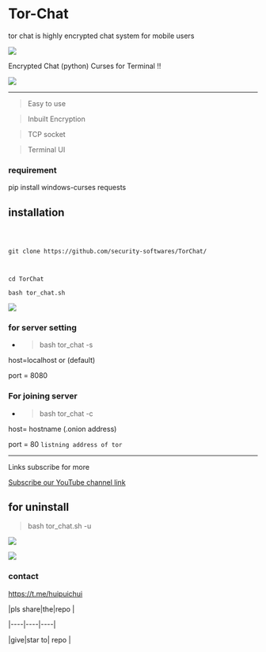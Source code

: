 # Tor-Chat
tor chat is highly encrypted chat system for mobile users






![](https://user-images.githubusercontent.com/61265099/78818286-19743180-79dd-11ea-84c5-f629f891dd4b.png)











Encrypted Chat (python) Curses for Terminal !!



![](https://user-images.githubusercontent.com/61265099/78818286-19743180-79dd-11ea-84c5-f629f891dd4b.png)







---



>Easy to use 







>Inbuilt Encryption







>TCP socket







>Terminal UI





### requirement 
pip install windows-curses requests 

## installation



```



git clone https://github.com/security-softwares/TorChat/



cd TorChat

bash tor_chat.sh

```




![](https://user-images.githubusercontent.com/61265099/78818286-19743180-79dd-11ea-84c5-f629f891dd4b.png)









### for server setting

- >bash tor_chat -s

host=localhost or (default)



port = 8080

### For joining server 



- >bash tor_chat -c





host= hostname (.onion address)





port = 80 ``` listning address of tor ```





---



Links subscribe for more



[Subscribe our YouTube channel link](https://www.youtube.com/channel/UCqVu524dUZOxscEMiou7Iew)





## for uninstall



>bash tor_chat.sh -u



![](https://user-images.githubusercontent.com/61265099/78818286-19743180-79dd-11ea-84c5-f629f891dd4b.png)







![](https://www.codewars.com/users/Hackers%20Tech/badges/large)






### contact
https://t.me/huipuichui


|pls share|the|repo |

|----|----|----|

|give|star to| repo |




 
